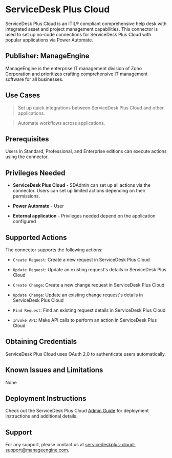 # ServiceDesk Plus Cloud

ServiceDesk Plus Cloud is an ITIL® compliant comprehensive help desk with integrated asset and project management capabilities. This connector is used to set up no-code connections for ServiceDesk Plus Cloud with popular applications via Power Automate.

## Publisher: ManageEngine

ManageEngine is the enterprise IT management division of Zoho Corporation and prioritizes crafting comprehensive IT management software for all businesses.

## Use Cases

> Set up quick integrations between ServiceDesk Plus Cloud and other applications.

> Automate workflows across applications.

## Prerequisites

Users in Standard, Professional, and Enterprise editions can execute actions using the connector.

## Privileges Needed

* __ServiceDesk Plus Cloud__ - SDAdmin can set up all actions via the connector. Users can set up limited actions depending on their permissions.

* __Power Automate__ - User

* __External application__ - Privileges needed depend on the application configured

## Supported Actions

The connector supports the following actions:

* `Create Request`: Create a new request in ServiceDesk Plus Cloud

* `Update Request`: Update an existing request's details in ServiceDesk Plus Cloud

* `Create Change`: Create a new change request in ServiceDesk Plus Cloud

* `Update Change`: Update an existing change request's details in ServiceDesk Plus Cloud

* `Find Request`: Find an existing request details in ServiceDesk Plus Cloud

* `Invoke API`: Make API calls to perform an action in ServiceDesk Plus Cloud

## Obtaining Credentials

ServiceDesk Plus Cloud uses OAuth 2.0 to authenticate users automatically.

## Known Issues and Limitations

None

## Deployment Instructions

Check out the ServiceDesk Plus Cloud [Admin Guide](https://help.sdpondemand.com/power-automate-integration) for deployment instructions and additional details.

## Support

For any support, please contact us at servicedeskplus-cloud-support@manageengine.com.
